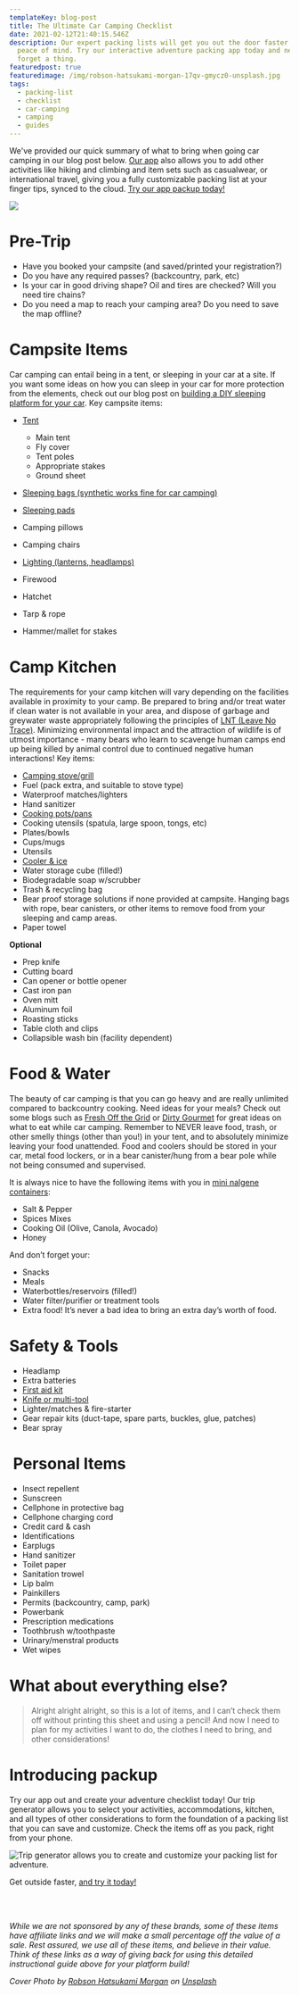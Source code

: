 ```yaml
---
templateKey: blog-post
title: The Ultimate Car Camping Checklist
date: 2021-02-12T21:40:15.546Z
description: Our expert packing lists will get you out the door faster with
  peace of mind. Try our interactive adventure packing app today and never
  forget a thing.
featuredpost: true
featuredimage: /img/robson-hatsukami-morgan-17qv-gmycz0-unsplash.jpg
tags:
  - packing-list
  - checklist
  - car-camping
  - camping
  - guides
---
```

We've provided our quick summary of what to bring when going car camping in our blog post below. [Our app](/) also allows you to add other activities like hiking and climbing and item sets such as casualwear, or international travel, giving you a fully customizable packing list at your finger tips, synced to the cloud. [Try our app packup today! ](/)

![](/img/screenshot-2021-02-12-155656.png)

# Pre-Trip

* Have you booked your campsite (and saved/printed your registration?)
* Do you have any required passes? (backcountry, park, etc)
* Is your car in good driving shape? Oil and tires are checked? Will you need tire chains?
* Do you need a map to reach your camping area? Do you need to save the map offline?

# Campsite Items

Car camping can entail being in a tent, or sleeping in your car at a site. If you want some ideas on how you can sleep in your car for more protection from the elements, check out our blog post on [building a DIY sleeping platform for your car](https://getpackup.com/blog/2020-11-23-suv-sleeping-platform-a-diy-guide-to-sleeping-inside/). Key campsite items:

* [Tent](https://bit.ly/3qh0P8p)

  * Main tent
  * Fly cover
  * Tent poles
  * Appropriate stakes
  * Ground sheet
* [Sleeping bags (synthetic works fine for car camping)](https://bit.ly/3aXwiGA)
* [Sleeping pads](https://bit.ly/3jLHYjn)
* Camping pillows
* Camping chairs
* [Lighting (lanterns, headlamps)](https://bit.ly/2ZdLidW)
* Firewood
* Hatchet
* Tarp & rope
* Hammer/mallet for stakes

# Camp Kitchen

The requirements for your camp kitchen will vary depending on the facilities available in proximity to your camp. Be prepared to bring and/or treat water if clean water is not available in your area, and dispose of garbage and greywater waste appropriately following the principles of [LNT (Leave No Trace)](https://www.leavenotrace.ca/). Minimizing environmental impact and the attraction of wildlife is of utmost importance - many bears who learn to scavenge human camps end up being killed by animal control due to continued negative human interactions! Key items: 

* [Camping stove/grill](https://bit.ly/379MJOO)
* Fuel (pack extra, and suitable to stove type)
* Waterproof matches/lighters
* Hand sanitizer
* [Cooking pots/pans](https://bit.ly/379msjG)
* Cooking utensils (spatula, large spoon, tongs, etc)
* Plates/bowls
* Cups/mugs
* Utensils
* [Cooler & ice](https://bit.ly/2Zayogu)
* Water storage cube (filled!)
* Biodegradable soap w/scrubber
* Trash & recycling bag
* Bear proof storage solutions if none provided at campsite. Hanging bags with rope, bear canisters, or other items to remove food from your sleeping and camp areas.
* Paper towel

**Optional**

* Prep knife
* Cutting board
* Can opener or bottle opener
* Cast iron pan
* Oven mitt
* Aluminum foil
* Roasting sticks
* Table cloth and clips
* Collapsible wash bin (facility dependent)

# Food & Water

The beauty of car camping is that you can go heavy and are really unlimited compared to backcountry cooking. Need ideas for your meals? Check out some blogs such as [Fresh Off the Grid](https://www.freshoffthegrid.com/) or [Dirty Gourmet](https://www.dirtygourmet.com/) for great ideas on what to eat while car camping. Remember to NEVER leave food, trash, or other smelly things (other than you!) in your tent, and to absolutely minimize leaving your food unattended. Food and coolers should be stored in your car, metal food lockers, or in a bear canister/hung from a bear pole while not being consumed and supervised. 

It is always nice to have the following items with you in [mini nalgene containers](https://www.mec.ca/en/product/4005-479/Small-Travel-Kit):

* Salt & Pepper
* Spices Mixes
* Cooking Oil (Olive, Canola, Avocado)
* Honey

And don’t forget your:

* Snacks
* Meals
* Waterbottles/reservoirs (filled!)
* Water filter/purifier or treatment tools
* Extra food! It’s never a bad idea to bring an extra day’s worth of food.

# Safety & Tools

* Headlamp
* Extra batteries
* [First aid kit](https://bit.ly/3pnbHRe)
* [Knife or multi-tool](https://bit.ly/3d2PR2O)
* Lighter/matches & fire-starter
* Gear repair kits (duct-tape, spare parts, buckles, glue, patches)
* Bear spray

#  Personal Items

* Insect repellent
* Sunscreen
* Cellphone in protective bag
* Cellphone charging cord
* Credit card & cash
* Identifications
* Earplugs
* Hand sanitizer
* Toilet paper
* Sanitation trowel
* Lip balm
* Painkillers
* Permits (backcountry, camp, park)
* Powerbank
* Prescription medications
* Toothbrush w/toothpaste
* Urinary/menstral products
* Wet wipes

# What about everything else?

> Alright alright alright, so this is a lot of items, and I can’t check them off without printing this sheet and using a pencil! And now I need to plan for my activities I want to do, the clothes I need to bring, and other considerations!

# Introducing packup

Try our app out and create your adventure checklist today! Our trip generator allows you to select your activities, accommodations, kitchen, and all types of other considerations to form the foundation of a packing list that you can save and customize. Check the items off as you pack, right from your phone.

![Trip generator allows you to create and customize your packing list for adventure.](/img/product-shots.png)

Get outside faster, [and try it today!](https://getpackup.com/)

<br></br>

*While we are not sponsored by any of these brands, some of these items have affiliate links and we will make a small percentage off the value of a sale. Rest assured, we use all of these items, and believe in their value. Think of these links as a way of giving back for using this detailed instructional guide above for your platform build!*

*Cover Photo by [Robson Hatsukami Morgan](https://unsplash.com/@robsonhmorgan?utm_source=unsplash&utm_medium=referral&utm_content=creditCopyText) on [Unsplash](https://unsplash.com/?utm_source=unsplash&utm_medium=referral&utm_content=creditCopyText)*